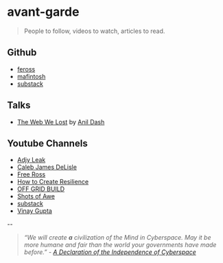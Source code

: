 # avant-garde

> People to follow, videos to watch, articles to read.


## Github

- [feross](https://github.com/feross/)
- [mafintosh](https://github.com/mafintosh)
- [substack](https://github.com/substack)


## Talks

- [The Web We Lost](https://www.youtube.com/watch?v=9KKMnoTTHJk) by [Anil Dash](http://anildash.com/)


## Youtube Channels

- [Adjy Leak](https://www.youtube.com/channel/UCxfh-2aOR5hZUjxJLQ2CIHw)
- [Caleb James DeLisle](https://www.youtube.com/channel/UCe5PHn3-eJMfK0VFRVEz7Xw)
- [Free Ross](https://www.youtube.com/channel/UCJHvrjMcj4H0Vq0ysrSJasA)
- [How to Create Resilience](https://www.youtube.com/channel/UCx6Z8kxpJTS7enwBjooJY9Q)
- [OFF GRID BUILD](https://www.youtube.com/channel/UC4j-f_5P7ZiC4i-EeqIxNkA)
- [Shots of Awe](https://www.youtube.com/channel/UClYb9NpXnRemxYoWbcYANsA)
- [substack](https://www.youtube.com/channel/UC1VuM-QcGVYiZUnFhU5oG5g)
- [Vinay Gupta](https://www.youtube.com/user/hexayurt)


--

> *“We will create <b>a</b> civilization of the Mind in Cyberspace. May it be more humane and fair than the world your governments have made before.” - [A Declaration of the Independence of Cyberspace](https://github.com/pguth/Declaration-Final)*
